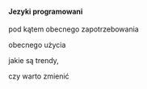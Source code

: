 #### Jezyki programowani

pod kątem obecnego zapotrzebowania

obecnego użycia

jakie są trendy,

czy warto zmienić
